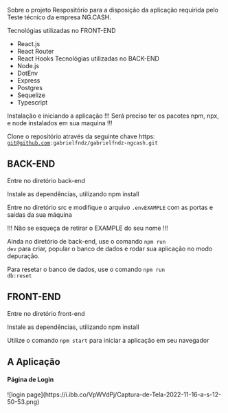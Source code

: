Sobre o projeto
Respositório para a disposição da aplicação requirida pelo Teste técnico da empresa NG.CASH.

Tecnológias utilizadas no FRONT-END
- React.js
- React Router
- React Hooks
Tecnológias utilizadas no BACK-END
- Node.js
- DotEnv
- Express
- Postgres
- Sequelize
- Typescript

Instalação e iniciando a aplicação
!!! Será preciso ter os pacotes npm, npx, e node instalados em sua maquina !!!

Clone o repositório através da seguinte chave https: <code>git@github.com:gabrielfndz/gabrielfndz-ngcash.git</code>

<h2>BACK-END</h2>
Entre no diretório back-end

Instale as dependências, utilizando npm install

Entre no diretório src e modifique o arquivo <code>.envEXAMPLE</code> com as portas e saidas da sua máquina

!!! Não se esqueça de retirar o EXAMPLE do seu nome !!!

Ainda no diretório de back-end, use o comando <code>npm run dev</code> para criar, popular o banco de dados e rodar sua aplicação no modo depuração.

Para resetar o banco de dados, use o comando <code>npm run db:reset</code>

<h2>FRONT-END</h2>
Entre no diretório front-end

Instale as dependências, utilizando npm install

Utilize o comando <code>npm start</code> para iniciar a aplicação em seu navegador

<h2>A Aplicação</h2>
<h4>Página de Login</h4>
![login page](https://i.ibb.co/VpWVdPj/Captura-de-Tela-2022-11-16-a-s-12-50-53.png)
